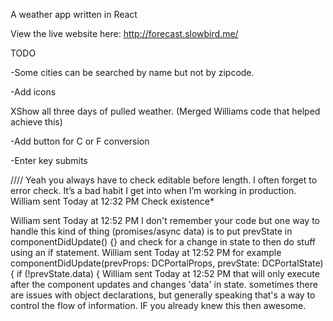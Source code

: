 A weather app written in React

View the live website here: http://forecast.slowbird.me/


TODO

-Some cities can be searched by name but not by zipcode.

-Add icons

XShow all three days of pulled weather. (Merged Williams code that helped achieve this)

-Add button for C or F conversion

-Enter key submits


////
Yeah you always have to check editable before length. I often forget to error check. It’s a bad habit I get into when I’m working in production.
William sent Today at 12:32 PM
Check existence*

William sent Today at 12:52 PM
I don't remember your code but one way to handle this kind of thing (promises/async data) is to put prevState in componentDidUpdate() {} and check for a change in state to then do stuff using an if statement.
William sent Today at 12:52 PM
for example
  componentDidUpdate(prevProps: DCPortalProps, prevState: DCPortalState) {
if (!prevState.data) {
William sent Today at 12:52 PM
that will only execute after the component updates and changes 'data' in state. sometimes there are issues with object declarations, but generally speaking that's a way to control the flow of information. IF you already knew this then awesome.
